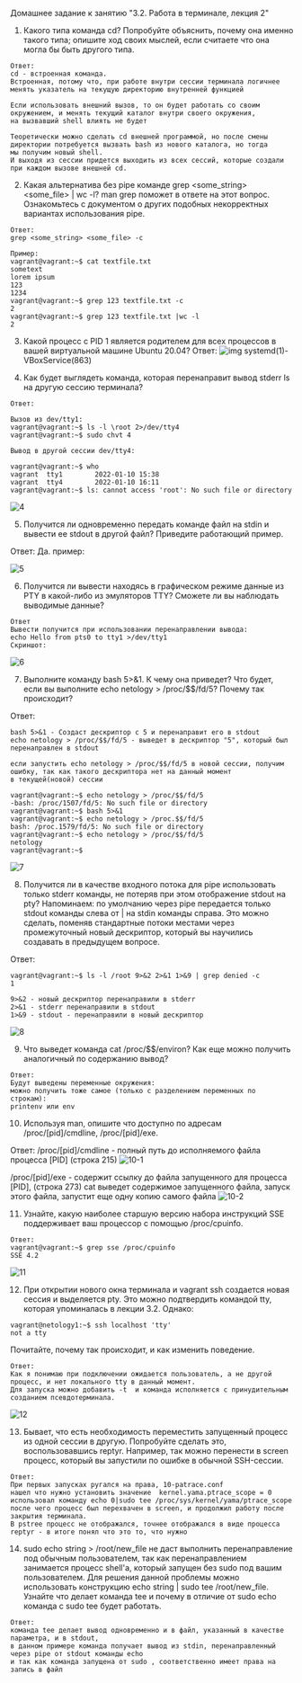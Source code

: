 Домашнее задание к занятию "3.2. Работа в терминале, лекция 2"

1. Какого типа команда cd? Попробуйте объяснить, почему она именно такого типа; опишите ход своих мыслей, если считаете что она могла бы быть другого типа.
```
Ответ:
cd - встроенная команда.
Встроенная, потому что, при работе внутри сессии терминала логичнее менять указатель на текущую директорию внутренней функцией

Если использовать внешний вызов, то он будет работать со своим окружением, и менять текущий каталог внутри своего окружения, 
на вызвавший shell влиять не будет  

Теоретически можно сделать cd внешней программой, но после смены директории потребуется вызвать bash из нового каталога, но тогда 
мы получим новый shell.
И выходя из сессии придется выходить из всех сессий, которые создали при каждом вызове внешней cd.
```

2. Какая альтернатива без pipe команде grep <some_string> <some_file> | wc -l? man grep поможет в ответе на этот вопрос. 
Ознакомьтесь с документом о других подобных некорректных вариантах использования pipe.
```
Ответ:
grep <some_string> <some_file> -c

Пример:
vagrant@vagrant:~$ cat textfile.txt
sometext
lorem ipsum
123
1234
vagrant@vagrant:~$ grep 123 textfile.txt -c
2
vagrant@vagrant:~$ grep 123 textfile.txt |wc -l
2
```

3. Какой процесс с PID 1 является родителем для всех процессов в вашей виртуальной машине Ubuntu 20.04?
Ответ: ![img](https://user-images.githubusercontent.com/94568542/148688518-0a20965a-c444-4240-9ae9-4a450603fb17.jpg) systemd(1)-VBoxService(863)

4. Как будет выглядеть команда, которая перенаправит вывод stderr ls на другую сессию терминала?

```
Ответ:

Вызов из dev/tty1:
vagrant@vagrant:~$ ls -l \root 2>/dev/tty4
vagrant@vagrant:~$ sudo chvt 4

Вывод в другой сессии dev/tty4:    

vagrant@vagrant:~$ who
vagrant  tty1        2022-01-10 15:38 
vagrant  tty4        2022-01-10 16:11 
vagrant@vagrant:~$ ls: cannot access 'root': No such file or directory
```
![4](https://user-images.githubusercontent.com/94568542/148800260-bacc183d-bd79-4d64-99e3-843f2b65de28.jpg)


5. Получится ли одновременно передать команде файл на stdin и вывести ее stdout в другой файл? Приведите работающий пример.

Ответ: Да. пример:

![5](https://user-images.githubusercontent.com/94568542/148794000-b6a7aba8-2eca-4dea-9862-4afcc7f0a437.jpg)

6. Получится ли вывести находясь в графическом режиме данные из PTY в какой-либо из эмуляторов TTY? Сможете ли вы наблюдать выводимые данные?

```
Ответ
Вывести получится при использовании перенаправлении вывода:
echo Hello from pts0 to tty1 >/dev/tty1
Скриншот: 
```
![6](https://user-images.githubusercontent.com/94568542/148832025-f7de7511-12b4-411f-a1f5-95e3c7171d1d.jpg)


7. Выполните команду bash 5>&1. К чему она приведет? Что будет, если вы выполните echo netology > /proc/$$/fd/5? Почему так происходит?

Ответ:
```
bash 5>&1 - Создаст дескриптор с 5 и перенаправит его в stdout
echo netology > /proc/$$/fd/5 - выведет в дескриптор "5", который был перенаправлен в stdout

если запустить echo netology > /proc/$$/fd/5 в новой сессии, получим ошибку, так как такого дескриптора нет на данный момент 
в текущей(новой) сессии
    
vagrant@vagrant:~$ echo netology > /proc/$$/fd/5
-bash: /proc/1507/fd/5: No such file or directory
vagrant@vagrant:~$ bash 5>&1
vagrant@vagrant:~$ echo netology > /proc.$$/fd/5
bash: /proc.1579/fd/5: No such file or directory
vagrant@vagrant:~$ echo netology > /proc/$$/fd/5
netology
vagrant@vagrant:~$ 
```
![7](https://user-images.githubusercontent.com/94568542/148802429-087023b3-7d5a-444f-87aa-777211470fcb.jpg)

8. Получится ли в качестве входного потока для pipe использовать только stderr команды, не потеряв при этом отображение stdout на pty? Напоминаем: по умолчанию через pipe передается только stdout команды слева от | на stdin команды справа. Это можно сделать, поменяв стандартные потоки местами через промежуточный новый дескриптор, который вы научились создавать в предыдущем вопросе.

Ответ:
```
vagrant@vagrant:~$ ls -l /root 9>&2 2>&1 1>&9 | grep denied -c 
1

9>&2 - новый дескриптор перенаправили в stderr
2>&1 - stderr перенаправили в stdout 
1>&9 - stdout - перенаправили в новый дескриптор
```
![8](https://user-images.githubusercontent.com/94568542/148804185-7bbb6aa5-8642-4920-96aa-5ba230ec696d.jpg)

9. Что выведет команда cat /proc/$$/environ? Как еще можно получить аналогичный по содержанию вывод?

```
Ответ:
Будут выведены переменные окружения:
можно получить тоже самое (только с разделением переменных по строкам):
printenv или env
```
10. Используя man, опишите что доступно по адресам /proc/[pid]/cmdline, /proc/[pid]/exe.

Ответ:
/proc/[pid]/cmdline - полный путь до исполняемого файла процесса [PID]  (строка 215)
![10-1](https://user-images.githubusercontent.com/94568542/148805807-5cd41be9-9dba-4a43-a222-56bbf4d740e3.jpg)

/proc/[pid]/exe - содержит ссылку до файла запущенного для процесса [PID],  (строка 273)
                        cat выведет содержимое запущенного файла, 
                        запуск этого файла,  запустит еще одну копию самого файла 
![10-2](https://user-images.githubusercontent.com/94568542/148806298-042db931-a54f-4da1-bd42-1998da28bafb.jpg)

    
11. Узнайте, какую наиболее старшую версию набора инструкций SSE поддерживает ваш процессор с помощью /proc/cpuinfo.
```
Ответ:
vagrant@vagrant:~$ grep sse /proc/cpuinfo
SSE 4.2
```
![11](https://user-images.githubusercontent.com/94568542/148806023-e3282261-02e1-4d7c-bf6d-21adcf7f7a49.jpg)
    
12. При открытии нового окна терминала и vagrant ssh создается новая сессия и выделяется pty. Это можно подтвердить командой tty, которая упоминалась в лекции 3.2. Однако:

```
vagrant@netology1:~$ ssh localhost 'tty'
not a tty
```

Почитайте, почему так происходит, и как изменить поведение.
```
Ответ:
Как я понимаю при подключении ожидается пользователь, а не другой процесс, и нет локального tty в данный момент. 
Для запуска можно добавить -t  и команда исполняется c принудительным созданием псевдотерминала. 
```
![12](https://user-images.githubusercontent.com/94568542/148826879-e64ea24b-f0fb-4b65-8a0c-a4a3baf75139.jpg)

13. Бывает, что есть необходимость переместить запущенный процесс из одной сессии в другую. Попробуйте сделать это, воспользовавшись reptyr. Например, так можно перенести в screen процесс, который вы запустили по ошибке в обычной SSH-сессии.

```
Ответ:
При первых запусках ругался на права, 10-patrace.conf
нашел что нужно установить значение  kernel.yama.ptrace_scope = 0 
использовал команду echo 0|sudo tee /proc/sys/kernel/yama/ptrace_scope
после чего процесс был перехвачен в screen, и продолжил работу после закрытия терминала. 
В pstree процесс не отображался, точнее отображался в виде процесса reptyr - в итоге понял что это то, что нужно 
```
14. sudo echo string > /root/new_file не даст выполнить перенаправление под обычным пользователем, так как перенаправлением занимается процесс shell'а, который запущен без sudo под вашим пользователем. Для решения данной проблемы можно использовать конструкцию echo string | sudo tee /root/new_file. Узнайте что делает команда tee и почему в отличие от sudo echo команда с sudo tee будет работать.

```
Ответ:
команда tee делает вывод одновременно и в файл, указанный в качестве параметра, и в stdout, 
в данном примере команда получает вывод из stdin, перенаправленный через pipe от stdout команды echo
и так как команда запущена от sudo , соответственно имеет права на запись в файл
```
